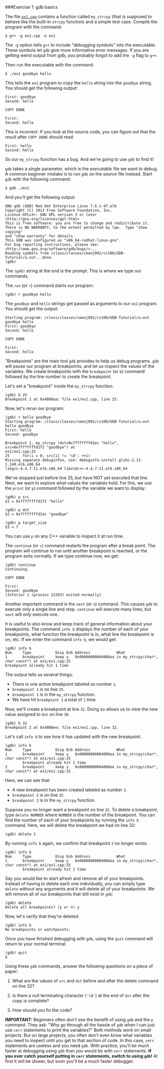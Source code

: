 ###Exercise 1: gdb basics

The file [`ex1.cpp`](ex1.cpp) contains a function called `my_strcpy` (that is supposed to behave like the built-in `strcpy` function) and a simple test case.
Compile the program with the command:
```
$ g++ -g ex1.cpp -o ex1
```
The `-g` option tells `g++` to include "debugging symbols" into the executable.
These symbols let `gdb` give more informative error messages.
If you are getting weird output from gdb, you probably forgot to add the `-g` flag to `g++`.

Then run the executable with the command:
```
$ ./ex1 goodbye hello
```
This tells the `ex1` program to copy the `hello` string into the `goodbye` string.
You should get the following output:
```
First: goodbye
Second: hello

COPY DONE

First:
Second: hello
```

This is incorrect.
If you look at the source code, you can figure out that the result after `COPY DONE` should read:
```
First: hello
Second: hello
```
So our `my_strcpy` function has a bug.
And we're going to use `gdb` to find it!

`gdb` takes a single parameter, which is the *executable* file we want to debug.
A common beginner mistake is to run `gdb` on the source file instead.
Start `gdb` with the following command:
```
$ gdb ./ex1
```
And you'll get the following output:
```
GNU gdb (GDB) Red Hat Enterprise Linux 7.6.1-47.el6
Copyright (C) 2013 Free Software Foundation, Inc.
License GPLv3+: GNU GPL version 3 or later <http://gnu.org/licenses/gpl.html>
This is free software: you are free to change and redistribute it.
There is NO WARRANTY, to the extent permitted by law.  Type "show copying"
and "show warranty" for details.
This GDB was configured as "x86_64-redhat-linux-gnu".
For bug reporting instructions, please see:
<http://www.gnu.org/software/gdb/bugs/>...
Reading symbols from /class/classes/cmanj001/cs100/GDB-Tutorial/a.out...done.
(gdb)
```
The `(gdb)` string at the end is the prompt.
This is where we type our commands.

The `run` (or `r`) command starts our program:
```
(gdb) r goodbye hello
```
The `goodbye` and `hello` strings get passed as arguments to our `ex1` program.
You should get the output:
```
Starting program: /class/classes/cmanj001/cs100/GDB-Tutorial/a.out goodbye hello
First: goodbye
Second: hello

COPY DONE

First:
Second: hello
```

"Breakpoints" are the main tool `gdb` provides to help us debug programs.
`gdb` will pause our program at breakpoints, and let us inspect the values of the variables.
We create breakpoints with the `breakpoint` (or `b`) command followed by the line number to create the breakpoint.

Let's set a "breakpoint" inside the `my_strcpy` function:
```
(gdb) b 25
Breakpoint 1 at 0x4008aa: file ex1/ex1.cpp, line 25.
```

Now, let's rerun our program:
```
(gdb) r hello goodbye
Starting program: /class/classes/cmanj001/cs100/GDB-Tutorial/a.out hello goodbye
First: hello
Second: goodbye

Breakpoint 1, my_strcpy (dst=0x7fffffffd1ec "hello", src=0x7fffffffd1f2 "goodbye") at
ex1/ex1.cpp:25
25      for(i = 0; src[i] != '\0'; ++i)
Missing separate debuginfos, use: debuginfo-install glibc-2.12-1.149.el6.x86_64
libgcc-4.4.7-11.el6.x86_64 libstdc++-4.4.7-11.el6.x86_64
```

We've stopped just before line 25, but have NOT yet executed that line.
Next, we want to explore what values the variables hold.
For this, we use the `print` (or `p`) command followed by the variable we want to display:
```
(gdb) p src
$1 = 0x7fffffffd1f2 "hello"

(gdb) p dst
$2 = 0x7fffffffd1ec "goodbye"

(gdb) p target_size
$3 = 7
```
You can use `p` on any C++ variable to inspect it at run time.

The `continue` (or `c`) command restarts the program after a break point.
The program will continue to run until another breakpoint is reached, or the program exits normally.
If we type continue now, we get:
```
(gdb) continue
Continuing.

COPY DONE

First:
Second: goodbye
[Inferior 1 (process 22293) exited normally]
```
Another important command is the `next` (or `n`) command.
This causes `gdb` to execute only a single line and stop.
`continue` will execute many lines, but `next` will only execute one.

It is useful to also know and keep track of general information about your breakpoints.
The command `info b` displays the number of each of your breakpoints, what function the breakpoint is in, what line the breakpoint is on, etc.
If we enter the command `info b`, we would get:

```
(gdb) info b
Num     Type           Disp Enb Address            What
1       breakpoint     keep y   0x00000000004008aa in my_strcpy(char*, char const*) at ex1/ex1.cpp:25
breakpoint already hit 1 time
```

The output tells us several things:
* There is one active breakpoint labeled as number `1`.
* `breakpoint 1` is on line `25`.
* `breakpoint 1` is in the `my_strcpy` function.
* We have hit `breakpoint 1` a total of `1` time.

Now, we'll create a breakpoint at line `32`.
Doing so allows us to view the new value assigned to `dst` on line `30`.

```
(gdb) b 32
Breakpoint 2 at 0x4008ee: file ex1/ex1.cpp, line 32.
```

Let's call `info b` to see how it has updated with the new breakpoint.

```
(gdb) info b
Num     Type           Disp Enb Address            What
1       breakpoint     keep y   0x00000000004008aa in my_strcpy(char*, char const*) at ex1/ex1.cpp:25
        breakpoint already hit 1 time
2       breakpoint     keep y   0x00000000004008ee in my_strcpy(char*, char const*) at ex1/ex1.cpp:32
```

Here, we can see that:
* A new breakpoint has been created labeled as number `2`.
* `breakpoint 2` is on line `32`.
* `breakpoint 2` is in the `my_strcpy` function.

Suppose you no longer want a breakpoint on line `32`.
To delete a breakpoint, type ```delete NUMBER``` where ```NUMBER``` is the number of the breakpoint.
You can find the number of each of your breakpoints by running the `info b` command.
Here, we will delete the breakpoint we had on line 32:

```
(gdb) delete 2
```

By running `info b` again, we confirm that breakpoint `2` no longer exists.

```
(gdb) info b
Num     Type           Disp Enb Address            What
1       breakpoint     keep y   0x00000000004008aa in my_strcpy(char*, char const*) at ex1/ex1.cpp:25
        breakpoint already hit 1 time
```

Say you would like to start afresh and remove all of your breakpoints.
Instead of having to delete each one individually, you can simply type ```delete``` without any arguments and it will delete all of your breakpoints.
We will remove all of our breakpoints that still exist in `gdb`:

```
(gdb) delete
Delete all breakpoints? (y or n) y
```

Now, let's verify that they're deleted:

```
(gdb) info b
No breakpoints or watchpoints.
```

Once you have finished debugging with `gdb`, using the `quit` command will return to your normal terminal:

```
(gdb) quit
$
```


Using these `gdb` commands, answer the following questions on a piece of paper:

1. What are the values of `src` and `dst` before and after the delete command on line 32?

2. Is there a null terminating character (`'\0'`) at the end of `dst` after the copy is complete?

3. How should you fix the code?

**IMPORTANT:**
Beginners often don't see the benefit of using `gdb` and the `p` command.
They ask: "Why go through all the hassle of `gdb` when I can just use `cerr` statements to print the variables?"
Both methods work on small projects.
But on large projects, you often don't even know what variables you need to inspect until you get to that section of code.
In this case, `cerr` statements are useless and you need `gdb`.
With practice, you'll be much faster at debugging using `gdb` than you would be with `cerr` statements.
**If you ever catch yourself putting in `cerr` statements, switch to using `gdb`!**
At first it will be slower, but soon you'll be a much faster debugger.

